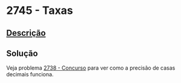 # 2745 - Taxas

## [Descrição](https://www.beecrowd.com.br/judge/pt/problems/view/2745)

## Solução

Veja problema [2738 - Concurso](../2738/README.md) para ver como a precisão de casas decimais funciona.